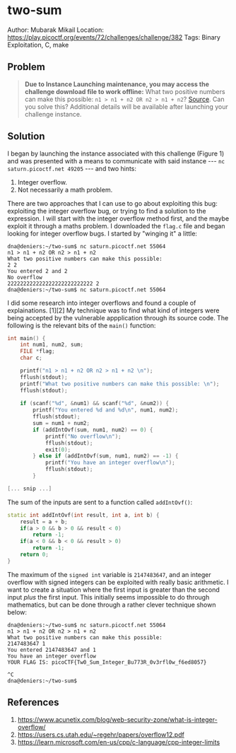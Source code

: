 # two-sum

Author: Mubarak Mikail
Location: https://play.picoctf.org/events/72/challenges/challenge/382
Tags: Binary Exploitation, C, make

## Problem

> __Due to Instance Launching maintenance, you may access the challenge download file to work offline:__ What two positive numbers can make this possible: ``n1 > n1 + n2 OR n2 > n1 + n2``? [Source](https://artifacts.picoctf.net/c/454/flag.c). Can you solve this? Additional details will be available after launching your challenge instance.

## Solution

I began by launching the instance associated with this challenge (Figure 1) and was presented with a means to communicate with said instance --- ``nc saturn.picoctf.net 49205`` --- and two hints:

1. Integer overflow.
2. Not necessarily a math problem.

There are two approaches that I can use to go about exploiting this bug: exploiting the integer overflow bug, or trying to find a solution to the expression. I will start with the integer overflow method first, and the maybe exploit it through a maths problem. I downloaded the ``flag.c`` file and began looking for integer overflow bugs. I started by "winging it" a little:

```
dna@deniers:~/two-sum$ nc saturn.picoctf.net 55064
n1 > n1 + n2 OR n2 > n1 + n2 
What two positive numbers can make this possible: 
2 2
You entered 2 and 2
No overflow
222222222222222222222222222 2
dna@deniers:~/two-sum$ nc saturn.picoctf.net 55064

```

I did some research into integer overflows and found a couple of explainations. [1][2] My technique was to find what kind of integers were being accepted by the vulnerable appplication through its source code. The following is the relevant bits of the ``main()`` function:

```c++
int main() {
    int num1, num2, sum;
    FILE *flag;
    char c;

    printf("n1 > n1 + n2 OR n2 > n1 + n2 \n");
    fflush(stdout);
    printf("What two positive numbers can make this possible: \n");
    fflush(stdout);
    
    if (scanf("%d", &num1) && scanf("%d", &num2)) {
        printf("You entered %d and %d\n", num1, num2);
        fflush(stdout);
        sum = num1 + num2;
        if (addIntOvf(sum, num1, num2) == 0) {
            printf("No overflow\n");
            fflush(stdout);
            exit(0);
        } else if (addIntOvf(sum, num1, num2) == -1) {
            printf("You have an integer overflow\n");
            fflush(stdout);
        }

[... snip ...]
```

The sum of the inputs are sent to a function called ``addIntOvf()``:

```c++ 
static int addIntOvf(int result, int a, int b) {
    result = a + b;
    if(a > 0 && b > 0 && result < 0)
        return -1;
    if(a < 0 && b < 0 && result > 0)
        return -1;
    return 0;
}
```

The maximum of the ``signed int`` variable is ``2147483647``, and an integer overflow with signed integers can be exploited with really basic arithmetic. I want to create a situation where the first input is greater than the second input _plus_ the first input. This initially seems impossible to do through mathematics, but can be done through a rather clever technique shown below:

```
dna@deniers:~/two-sum$ nc saturn.picoctf.net 55064
n1 > n1 + n2 OR n2 > n1 + n2 
What two positive numbers can make this possible: 
2147483647 1
You entered 2147483647 and 1
You have an integer overflow
YOUR FLAG IS: picoCTF{Tw0_Sum_Integer_Bu773R_0v3rfl0w_f6ed8057}

^C
dna@deniers:~/two-sum$ 
```

## References

1. https://www.acunetix.com/blog/web-security-zone/what-is-integer-overflow/
2. https://users.cs.utah.edu/~regehr/papers/overflow12.pdf
3. https://learn.microsoft.com/en-us/cpp/c-language/cpp-integer-limits
